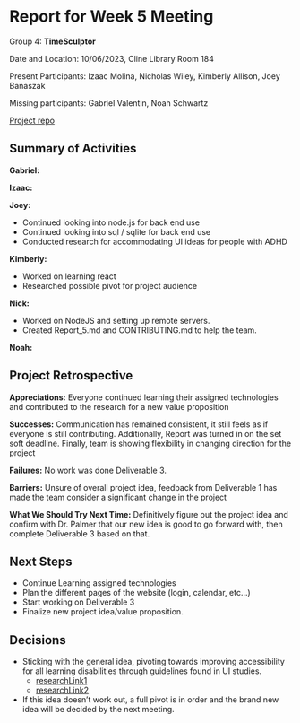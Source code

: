 # Report for Week 5 Meeting

Group 4: **TimeSculptor**

Date and Location: 10/06/2023, Cline Library Room 184

Present Participants: Izaac Molina, Nicholas Wiley, Kimberly Allison, Joey Banaszak

Missing participants: Gabriel Valentin, Noah Schwartz

[Project repo](https://github.com/nickw409/TimeSculptor)

## **Summary of Activities**

**Gabriel:**


**Izaac:**


**Joey:**

 - Continued looking into node.js for back end use 
 - Continued looking into sql / sqlite for back end use 
 - Conducted research for accommodating UI ideas for people with ADHD

**Kimberly:**

- Worked on learning react
- Researched possible pivot for project audience

**Nick:**

- Worked on NodeJS and setting up remote servers.
- Created Report_5.md and CONTRIBUTING.md to help the team.

**Noah:**


## **Project Retrospective**

**Appreciations:** Everyone continued learning their assigned technologies and contributed to the research for a new value proposition

**Successes:** Communication has remained consistent, it still feels as if everyone is still contributing. Additionally, Report was turned in on the set soft deadline. Finally, team is showing flexibility in changing direction for the project

**Failures:** No work was done Deliverable 3.

**Barriers:** Unsure of overall project idea, feedback from Deliverable 1 has made the team consider a significant change in the project

**What We Should Try Next Time:** Definitively figure out the project idea and confirm with Dr. Palmer that our new idea is good to go forward with, then complete Deliverable 3 based on that.


## **Next Steps**
- Continue Learning assigned technologies
- Plan the different pages of the website (login, calendar, etc…)
- Start working on Deliverable 3
- Finalize new project idea/value proposition.

## **Decisions**
- Sticking with the general idea, pivoting towards improving accessibility for all learning disabilities through guidelines found in UI studies.
     - [researchLink1](https://www.scirp.org/html/7-9301792_43152.htm)
     - [researchLink2](https://link.springer.com/article/10.1007/s10209-023-00986-z#Tab1)
 - If this idea doesn’t work out, a full pivot is in order and the brand new idea will be decided by the next meeting.
